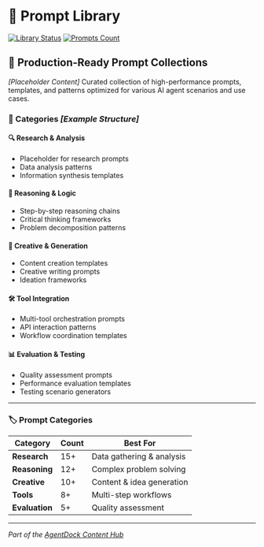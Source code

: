 # 💭 Prompt Library

[![Library Status](https://img.shields.io/badge/Status-Active-green)](https://github.com/AgentDock/AgentDock)
[![Prompts Count](https://img.shields.io/badge/Prompts-50+-blue)](https://github.com/AgentDock/AgentDock)

## 🎯 Production-Ready Prompt Collections

*[Placeholder Content]* Curated collection of high-performance prompts, templates, and patterns optimized for various AI agent scenarios and use cases.

### 📂 Categories *[Example Structure]*

#### 🔍 **Research & Analysis**
- Placeholder for research prompts
- Data analysis patterns
- Information synthesis templates

#### 🧠 **Reasoning & Logic**
- Step-by-step reasoning chains
- Critical thinking frameworks
- Problem decomposition patterns

#### 🎨 **Creative & Generation**
- Content creation templates
- Creative writing prompts
- Ideation frameworks

#### 🛠️ **Tool Integration**
- Multi-tool orchestration prompts
- API interaction patterns
- Workflow coordination templates

#### 📊 **Evaluation & Testing**
- Quality assessment prompts
- Performance evaluation templates
- Testing scenario generators

---

### 🏷️ Prompt Categories

| Category | Count | Best For |
|----------|-------|----------|
| **Research** | 15+ | Data gathering & analysis |
| **Reasoning** | 12+ | Complex problem solving |
| **Creative** | 10+ | Content & idea generation |
| **Tools** | 8+ | Multi-step workflows |
| **Evaluation** | 5+ | Quality assessment |

---

*Part of the [AgentDock Content Hub](../README.md)* 